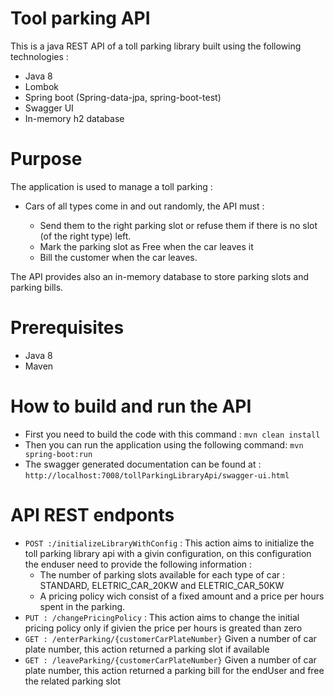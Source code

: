 # Tool parking API

This is a java REST API of a toll parking library built using the following technologies :

  - Java 8
  - Lombok
  - Spring boot (Spring-data-jpa, spring-boot-test)
  - Swagger UI
  - In-memory h2 database

# Purpose
  The application is used to manage a toll parking : 
  
   - Cars of all types come in and out randomly, the API must :
   
        - Send them to the right parking slot or refuse them if there is no slot (of the right type) left.
        - Mark the parking slot as Free when the car leaves it
        - Bill the customer when the car leaves.
		
 The API provides also an in-memory database to store parking slots and parking bills.
 # Prerequisites
   - Java 8 
   - Maven
   
# How to build and run the API
- First you need to build the code with this command : `mvn clean install`
- Then you can run the application using the following command: `mvn spring-boot:run`
- The swagger generated documentation can be found at : `http://localhost:7008/tollParkingLibraryApi/swagger-ui.html`
# API REST endponts
- `POST :/initializeLibraryWithConfig` : This action aims to initialize the toll parking library api with a givin configuration, on this configuration the enduser need to provide the following information :
  - The number of parking slots available for each type of car : STANDARD, ELETRIC_CAR_20KW and ELETRIC_CAR_50KW
  - A pricing policy wich consist of a fixed amount and a price per hours spent in the parking.
- `PUT : /changePricingPolicy` : This action aims to change the initial pricing policy only if givien the price per hours is greated than zero
- `GET : /enterParking/{customerCarPlateNumber}` Given a number of car plate number, this action returned a parking slot if available
- `GET : /leaveParking/{customerCarPlateNumber}` Given a number of car plate number, this action returned a parking bill for the endUser and free the related parking slot
